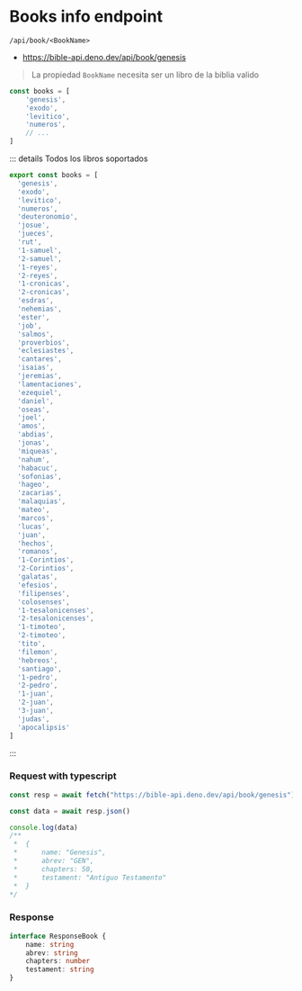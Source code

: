 
# Books info endpoint

`/api/book/<BookName>`

* https://bible-api.deno.dev/api/book/genesis

> La propiedad `BookName` necesita ser un libro de la biblia valido

```ts
const books = [
    'genesis',
    'exodo',
    'levitico',
    'numeros',
    // ...
]
```

::: details
 Todos los libros soportados

```ts
export const books = [
  'genesis',
  'exodo',
  'levitico',
  'numeros',
  'deuteronomio',
  'josue',
  'jueces',
  'rut',
  '1-samuel',
  '2-samuel',
  '1-reyes',
  '2-reyes',
  '1-cronicas',
  '2-cronicas',
  'esdras',
  'nehemias',
  'ester',
  'job',
  'salmos',
  'proverbios',
  'eclesiastes',
  'cantares',
  'isaias',
  'jeremias',
  'lamentaciones',
  'ezequiel',
  'daniel',
  'oseas',
  'joel',
  'amos',
  'abdias',
  'jonas',
  'miqueas',
  'nahum',
  'habacuc',
  'sofonias',
  'hageo',
  'zacarias',
  'malaquias',
  'mateo',
  'marcos',
  'lucas',
  'juan',
  'hechos',
  'romanos',
  '1-Corintios',
  '2-Corintios',
  'galatas',
  'efesios',
  'filipenses',
  'colosenses',
  '1-tesalonicenses',
  '2-tesalonicenses',
  '1-timoteo',
  '2-timoteo',
  'tito',
  'filemon',
  'hebreos',
  'santiago',
  '1-pedro',
  '2-pedro',
  '1-juan',
  '2-juan',
  '3-juan',
  'judas',
  'apocalipsis'
]
```
:::

### Request with typescript

```ts
const resp = await fetch("https://bible-api.deno.dev/api/book/genesis")

const data = await resp.json()

console.log(data) 
/**
 *  { 
 * 		name: "Genesis", 
 * 	 	abrev: "GEN", 
 * 		chapters: 50, 
 * 		testament: "Antiguo Testamento" 
 *  }
*/
```


### Response


```ts
interface ResponseBook {
	name: string
	abrev: string	
	chapters: number
	testament: string
}
```

